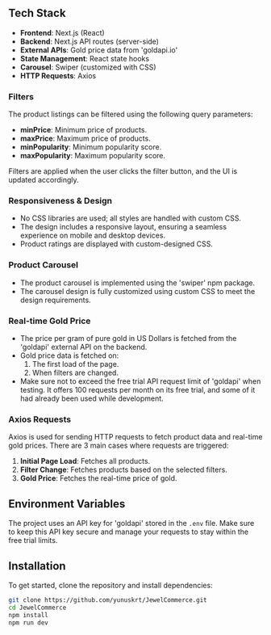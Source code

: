 ## Tech Stack

- **Frontend**: Next.js (React)
- **Backend**: Next.js API routes (server-side)
- **External APIs**: Gold price data from 'goldapi.io'
- **State Management**: React state hooks
- **Carousel**: Swiper (customized with CSS)
- **HTTP Requests**: Axios

### Filters

The product listings can be filtered using the following query parameters:

- **minPrice**: Minimum price of products.
- **maxPrice**: Maximum price of products.
- **minPopularity**: Minimum popularity score.
- **maxPopularity**: Maximum popularity score.

Filters are applied when the user clicks the filter button, and the UI is updated accordingly.

### Responsiveness & Design

- No CSS libraries are used; all styles are handled with custom CSS.
- The design includes a responsive layout, ensuring a seamless experience on mobile and desktop devices.
- Product ratings are displayed with custom-designed CSS.

### Product Carousel

- The product carousel is implemented using the 'swiper' npm package.
- The carousel design is fully customized using custom CSS to meet the design requirements.

### Real-time Gold Price

- The price per gram of pure gold in US Dollars is fetched from the 'goldapi' external API on the backend.
- Gold price data is fetched on:
  1. The first load of the page.
  2. When filters are changed.
- Make sure not to exceed the free trial API request limit of 'goldapi' when testing. It offers 100 requests per month on its free trial, and some of it had already been used while development.

### Axios Requests

Axios is used for sending HTTP requests to fetch product data and real-time gold prices. There are 3 main cases where requests are triggered:

1. **Initial Page Load**: Fetches all products.
2. **Filter Change**: Fetches products based on the selected filters.
3. **Gold Price**: Fetches the real-time price of gold.

## Environment Variables

The project uses an API key for 'goldapi' stored in the `.env` file. Make sure to keep this API key secure and manage your requests to stay within the free trial limits.

## Installation

To get started, clone the repository and install dependencies:

```bash
git clone https://github.com/yunuskrt/JewelCommerce.git
cd JewelCommerce
npm install
npm run dev
```
